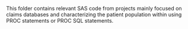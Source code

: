 This folder contains relevant SAS code from projects mainly focused on claims databases and characterizing the patient population within
using PROC statements or PROC SQL statements.
